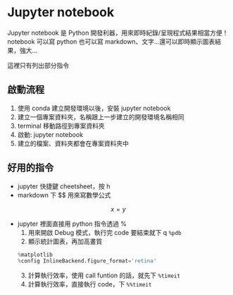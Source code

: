 # Jupyter notebook

Jupyter notebook 是 Python 開發利器，用來即時紀錄/呈現程式結果相當方便！notebook 可以寫 python 也可以寫 markdown、文字...還可以即時顯示圖表結果，強大...

這裡只有列出部分指令

## 啟動流程

1. 使用 conda 建立開發環境以後，安裝 jupyter notebook
2. 建立一個專案資料夾，名稱跟上一步建立的開發環境名稱相同
3. terminal 移動路徑到專案資料夾
4. 啟動: jupyter notebook
5. 建立的檔案、資料夾都會在專案資料夾中

## 好用的指令

- jupyter 快捷鍵 cheetsheet，按 h
- markdown 下 \$\$ 用來寫數學公式

$$
x = y
$$

- jupyter 裡面直接用 python 指令透過 %
  1. 用來開啟 Debug 模式，執行完 code 要結束就下 q
     `%pdb`
  2. 顯示統計圖表，再加高畫質
  ```python
  %matplotlib
  %config InlineBackend.figure_format='retina'
  ```
  3. 計算執行效率，使用 call funtion 的話，就先下 `%timeit`
  4. 計算執行效率，直接執行 code，下 `%%timeit`
